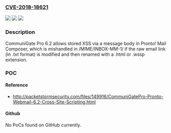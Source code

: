 ### [CVE-2018-18621](https://cve.mitre.org/cgi-bin/cvename.cgi?name=CVE-2018-18621)
![](https://img.shields.io/static/v1?label=Product&message=n%2Fa&color=blue)
![](https://img.shields.io/static/v1?label=Version&message=n%2Fa&color=blue)
![](https://img.shields.io/static/v1?label=Vulnerability&message=n%2Fa&color=brighgreen)

### Description

CommuniGate Pro 6.2 allows stored XSS via a message body in Pronto! Mail Composer, which is mishandled in /MIME/INBOX-MM-1/ if the raw email link (in .txt format) is modified and then renamed with a .html or .wssp extension.

### POC

#### Reference
- http://packetstormsecurity.com/files/149916/CommuniGatePro-Pronto-Webmail-6.2-Cross-Site-Scripting.html

#### Github
No PoCs found on GitHub currently.

